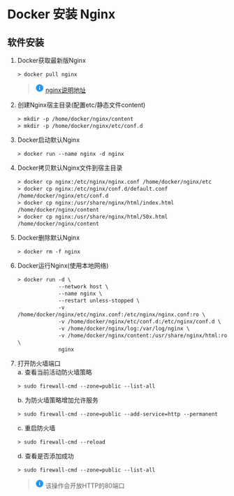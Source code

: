 # Docker 安装 Nginx

## 软件安装

1.  Docker获取最新版Nginx<br>

    ```命令
    > docker pull nginx
    ```

    > ![info][info] [nginx说明地址][nginx地址]

2.  创建Nginx宿主目录(配置etc/静态文件content)<br>

    ```命令
    > mkdir -p /home/docker/nginx/content
    > mkdir -p /home/docker/nginx/etc/conf.d
    ```

3.  Docker启动默认Nginx<br>

    ```命令
    > docker run --name nginx -d nginx
    ```

4.  Docker拷贝默认Nginx文件到宿主目录<br>

    ```命令
    > docker cp nginx:/etc/nginx/nginx.conf /home/docker/nginx/etc
    > docker cp nginx:/etc/nginx/conf.d/default.conf /home/docker/nginx/etc/conf.d
    > docker cp nginx:/usr/share/nginx/html/index.html /home/docker/nginx/content
    > docker cp nginx:/usr/share/nginx/html/50x.html /home/docker/nginx/content
    ```

5.  Docker删除默认Nginx<br>

    ```命令
    > docker rm -f nginx
    ```

6.  Docker运行Nginx(使用本地网络)

    ```命令
    > docker run -d \
                 --network host \
                 --name nginx \
                 --restart unless-stopped \
                 -v /home/docker/nginx/etc/nginx.conf:/etc/nginx/nginx.conf:ro \
                 -v /home/docker/nginx/etc/conf.d:/etc/nginx/conf.d \
                 -v /home/docker/nginx/log:/var/log/nginx \
                 -v /home/docker/nginx/content:/usr/share/nginx/html:ro \
                 nginx
    ```

7.  打开防火墙端口<br>
    a. 查看当前活动防火墙策略<br>

    ```命令
    > sudo firewall-cmd --zone=public --list-all
    ```

    b. 为防火墙策略增加允许服务<br>

    ```命令
    > sudo firewall-cmd --zone=public --add-service=http --permanent
    ```

    c. 重启防火墙<br>

    ```命令
    > sudo firewall-cmd --reload
    ```

    d. 查看是否添加成功<br>

    ```命令
    > sudo firewall-cmd --zone=public --list-all
    ```

    > ![info][info] 该操作会开放HTTP的80端口

[info]: /images/info.png

[nginx地址]: https://hub.docker.com/_/nginx/
